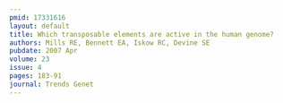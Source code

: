 ```yaml
---
pmid: 17331616
layout: default
title: Which transposable elements are active in the human genome?
authors: Mills RE, Bennett EA, Iskow RC, Devine SE
pubdate: 2007 Apr
volume: 23
issue: 4
pages: 183-91
journal: Trends Genet
---
```

